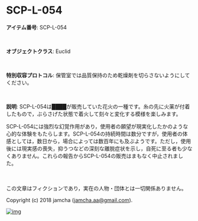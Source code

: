 # SCP-L-054

**アイテム番号**: SCP-L-054  

<br>  

**オブジェクトクラス**: Euclid  

<br>  

**特別収容プロトコル**: 保管室では品質保持のため乾燥剤を切らさないようにしてください。  

<br>  

**説明**: SCP-L-054は████が販売していた花火の一種です。糸の先に火薬が付着したもので，ぶらさげた状態で着火して刻々と変化する模様を楽しみます。  

SCP-L-054には強烈な幻覚作用があり，使用者の願望が現実化したかのような心的な体験をもたらします。SCP-L-054の持続時間は数分ですが，使用者の体感としては，数日から，場合によっては数百年にも及ぶようです。ただし，使用後には現実感の喪失，抑うつなどの深刻な離脱症状を示し，自死に至る者も少なくありません。これらの報告からSCP-L-054の販売はまもなく中止されました。  

<br>  
<br>  
この文章はフィクションであり，実在の人物・団体とは一切関係ありません。  

Copyright (c) 2018 jamcha (jamcha.aa@gmail.com).  

[![img](http://i.creativecommons.org/l/by-sa/4.0/88x31.png)](http://creativecommons.org/licenses/by-sa/4.0/deed)
